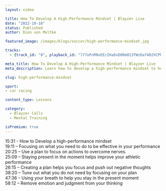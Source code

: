 ```yaml
---
layout: video

title: How To Develop A High-Performance Mindset | Blayze+ Live
date: "2022-10-18"
status: Published
author: Dion von Moltke

featured_image: /images/blogs/soccer/high-performance-mindset.jpg

tracks:
  - {track_id: "0", playback_id: "lY7oFnRNvEEcIHa6xD00m013fWzOaf402VCPhXpjn025MDw", lesson_name: "How To Develop A High-Performance Mindset", lesson_desc: "Join Blayze co-founder, Dion von Moltke, and U.S. Men's National Soccer Team Leadership coach, Travis Thomas, as they discuss high-performance mindsets."}

meta_title: How To Develop A High-Performance Mindset | Blayze+ Live
meta_description: Learn how to develop a high-performance mindset to help you improve your athletic ability.

slug: high-performance-mindset

sport:
- car racing

content_type: Lessons

category:
  - Blayze+ Calls
  - Mental Training

isPremium: true
---
```


15:31 - How to Develop a high-performance mindset
<br />
19:11 – Focusing on what you need to do to be effective in your performance
<br />
20:25 – Use a plan to focus on actions to overcome nerves.
<br />
25:09 – Staying present in the moment helps improve your athletic performance
<br />
26:15 – Creating a plan helps you focus and push out negative thoughts
<br />
38:20 – Tune out what you do not need by focusing on your plan
<br />
47:36 – Using your breath to help you stay in the present moment
<br />
58:12 – Remove emotion and judgment from your thinking

